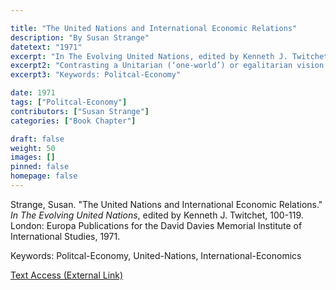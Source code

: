 ```yaml
---

title: "The United Nations and International Economic Relations"
description: "By Susan Strange"
datetext: "1971"
excerpt: "In The Evolving United Nations, edited by Kenneth J. Twitchet, 100-119. London: Europa Publications for the David Davies Memorial Institute of International Studies, 1971."
excerpt2: "Contrasting a Unitarian (‘one-world’) or egalitarian vision of the United Nations mission with a reformist position, Strange argues that despite some early hopes that the UN might remake the global economy, its subsequent history has revealed it to be largely powerless over much of international economic relations. Where it has been able to influence the international economy this has been through symbolic actions rather than by direct intervention. Here, Strange stresses the political embededness of international markets, and relates the inability of the UN to intervene to the lack of any overarching international political authority, either represented by the UN or other international organisations."
excerpt3: "Keywords: Politcal-Economy"

date: 1971
tags: ["Politcal-Economy"]
contributors: ["Susan Strange"]
categories: ["Book Chapter"]

draft: false
weight: 50
images: []
pinned: false
homepage: false
---
```


Strange, Susan. "The United Nations and International Economic Relations." <i>In The Evolving United Nations</i>, edited by Kenneth J. Twitchet, 100-119. London: Europa Publications for the David Davies Memorial Institute of International Studies, 1971.

Keywords: Politcal-Economy, United-Nations, International-Economics

[Text Access (External Link)](https://www.worldcat.org/title/1023911677)
